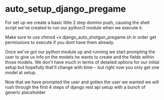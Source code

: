# auto_setup_django_pregame


For set up we create a basic little 2 step domino push, causing the shell script we've
created to run our python3 module when we execute it.

Make sure to use chmod +x django_auto_shotgun_pregame.sh in order get permissions
to execute if you dont have them already.



Once we've got our python module up and running we start prompting the user to give us
info on the models he wants to create and the fields within those models.  We don't have
much in terms of detailed options for our initial setup but hopefully that'll change with
time-- but right now you only get one model at setup.


Now that we have prompted the user and gotten the user we wanted we will rush
through the first 4 steps of django rest api setup with a bunch of generic
placeholder 
